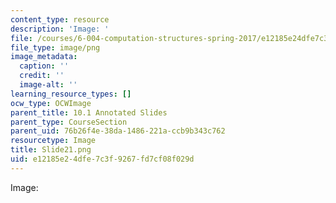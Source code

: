 ```yaml
---
content_type: resource
description: 'Image: '
file: /courses/6-004-computation-structures-spring-2017/e12185e24dfe7c3f9267fd7cf08f029d_Slide21.png
file_type: image/png
image_metadata:
  caption: ''
  credit: ''
  image-alt: ''
learning_resource_types: []
ocw_type: OCWImage
parent_title: 10.1 Annotated Slides
parent_type: CourseSection
parent_uid: 76b26f4e-38da-1486-221a-ccb9b343c762
resourcetype: Image
title: Slide21.png
uid: e12185e2-4dfe-7c3f-9267-fd7cf08f029d
---
```

Image: 

